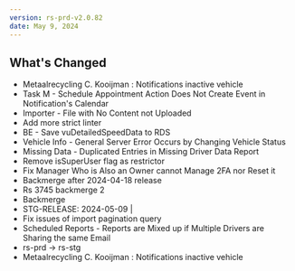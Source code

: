 ```yaml
---
version: rs-prd-v2.0.82
date: May 9, 2024
---
```


## What's Changed
* Metaalrecycling C. Kooijman : Notifications inactive vehicle
* Task M - Schedule Appointment Action Does Not Create Event in Notification's Calendar
* Importer - File with No Content not Uploaded
* Add more strict linter
* BE - Save vuDetailedSpeedData to RDS
* Vehicle Info - General Server Error Occurs by Changing Vehicle Status
* Missing Data - Duplicated Entries in Missing Driver Data Report
* Remove isSuperUser flag as restrictor
* Fix Manager Who is Also an Owner cannot Manage 2FA nor Reset it
* Backmerge after 2024-04-18 release
* Rs 3745 backmerge 2
* Backmerge
* STG-RELEASE: 2024-05-09 |
* Fix issues of import pagination query
* Scheduled Reports - Reports are Mixed up if Multiple Drivers are Sharing the same Email
* rs-prd -> rs-stg
* Metaalrecycling C. Kooijman : Notifications inactive vehicle